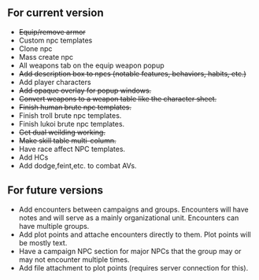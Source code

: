 ## For current version ##
* <strike>Equip/remove armor</strike>
* Custom npc templates
* Clone npc
* Mass create npc
* All weapons tab on the equip weapon popup
* <strike>Add description box to npcs (notable features, behaviors, habits, etc.)</strike>
* Add player characters
* <strike>Add opaque overlay for popup windows.</strike>
* <strike>Convert weapons to a weapon table like the character sheet.</strike>
* <strike>Finish human brute npc templates.</strike>
* Finish troll brute npc templates.
* Finish lukoi brute npc templates.
* <strike>Get dual weilding working.</strike>
* <strike>Make skill table multi-column.</strike>
* Have race affect NPC templates.
* Add HCs
* Add dodge,feint,etc. to combat AVs.


## For future versions ##
* Add encounters between campaigns and groups.  Encounters will have notes and will serve as a mainly organizational unit.  Encounters can have multiple groups.
* Add plot points and attache encounters directly to them.  Plot points will be mostly text.
* Have a campaign NPC section for major NPCs that the group may or may not encounter multiple times.
* Add file attachment to plot points (requires server connection for this).